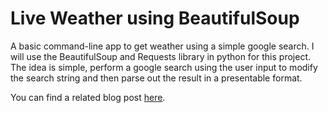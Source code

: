 # Live Weather using BeautifulSoup

A basic command-line app to get weather using a simple google search. I will use the BeautifulSoup and Requests library in python for this project. The idea is simple, perform a google search using the user input to modify the search string and then parse out the result in a presentable format.

You can find a related blog post [here](https://blog.preetparmar.com/live-weather-using-beautifulsoup/).
